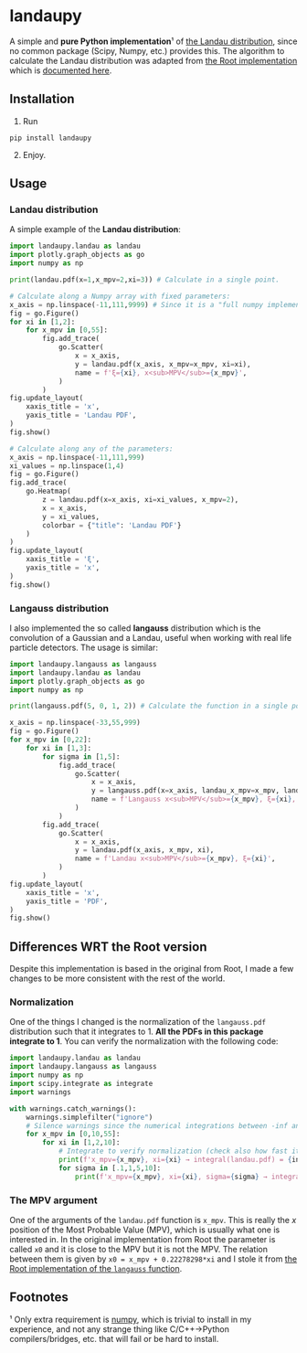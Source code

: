 # landaupy

A simple and **pure Python implementation**¹ of [the Landau distribution](https://en.wikipedia.org/wiki/Landau_distribution), since no common package (Scipy, Numpy, etc.) provides this. The algorithm to calculate the Landau distribution was adapted from [the Root implementation](https://root.cern.ch/doc/master/PdfFuncMathCore_8cxx_source.html) which is [documented here](https://root.cern.ch/doc/master/group__PdfFunc.html#ga53d01e04de833eda26560c40eb207cab).

## Installation

1. Run
```
pip install landaupy
```
2. Enjoy.

## Usage

### Landau distribution

A simple example of the **Landau distribution**:

```python
import landaupy.landau as landau
import plotly.graph_objects as go
import numpy as np

print(landau.pdf(x=1,x_mpv=2,xi=3)) # Calculate in a single point.

# Calculate along a Numpy array with fixed parameters:
x_axis = np.linspace(-11,111,9999) # Since it is a "full numpy implementation" it is really fast, even for very large arrays like this one.
fig = go.Figure()
for xi in [1,2]:
	for x_mpv in [0,55]:
		fig.add_trace(
			go.Scatter(
				x = x_axis,
				y = landau.pdf(x_axis, x_mpv=x_mpv, xi=xi),
				name = f'ξ={xi}, x<sub>MPV</sub>={x_mpv}',
			)
		)
fig.update_layout(
	xaxis_title = 'x',
	yaxis_title = 'Landau PDF',
)
fig.show()

# Calculate along any of the parameters:
x_axis = np.linspace(-11,111,999)
xi_values = np.linspace(1,4)
fig = go.Figure()
fig.add_trace(
	go.Heatmap(
		z = landau.pdf(x=x_axis, xi=xi_values, x_mpv=2),
		x = x_axis,
		y = xi_values,
		colorbar = {"title": 'Landau PDF'}
	)
)
fig.update_layout(
	xaxis_title = 'ξ',
	yaxis_title = 'x',
)
fig.show()
```

### Langauss distribution

I also implemented the so called **langauss** distribution which is the convolution of a Gaussian and a Landau, useful when working with real life particle detectors. The usage is similar:
```python
import landaupy.langauss as langauss
import landaupy.landau as landau
import plotly.graph_objects as go
import numpy as np

print(langauss.pdf(5, 0, 1, 2)) # Calculate the function in a single point.

x_axis = np.linspace(-33,55,999)
fig = go.Figure()
for x_mpv in [0,22]:
	for xi in [1,3]:
		for sigma in [1,5]:
			fig.add_trace(
				go.Scatter(
					x = x_axis,
					y = langauss.pdf(x=x_axis, landau_x_mpv=x_mpv, landau_xi=xi, gauss_sigma=sigma), # Calculate the function very fast over a numpy array.
					name = f'Langauss x<sub>MPV</sub>={x_mpv}, ξ={xi}, σ={sigma}',
				)
			)
		fig.add_trace(
			go.Scatter(
				x = x_axis,
				y = landau.pdf(x_axis, x_mpv, xi),
				name = f'Landau x<sub>MPV</sub>={x_mpv}, ξ={xi}',
			)
		)
fig.update_layout(
	xaxis_title = 'x',
	yaxis_title = 'PDF',
)
fig.show()
```

## Differences WRT the Root version

Despite this implementation is based in the original from Root, I made a few changes to be more consistent with the rest of the world.

### Normalization

One of the things I changed is the normalization of the `langauss.pdf` distribution such that it integrates to 1. **All the PDFs in this package integrate to 1**. You can verify the normalization with the following code:
```python
import landaupy.landau as landau
import landaupy.langauss as langauss
import numpy as np
import scipy.integrate as integrate
import warnings

with warnings.catch_warnings():
	warnings.simplefilter("ignore")
	# Silence warnings since the numerical integrations between -inf and +inf are prompt to show some warnings.
	for x_mpv in [0,10,55]:
		for xi in [1,2,10]:
			# Integrate to verify normalization (check also how fast it does the calculation):
			print(f'x_mpv={x_mpv}, xi={xi} → integral(landau.pdf) = {integrate.quad(lambda x: landau.pdf(x, x_mpv=x_mpv, xi=xi), -float("inf"), float("inf"))[0]}')
			for sigma in [.1,1,5,10]:
				print(f'x_mpv={x_mpv}, xi={xi}, sigma={sigma} → integral(langauss.pdf) = {integrate.quad(lambda x: langauss.pdf(x, landau_x_mpv=x_mpv, landau_xi=xi, gauss_sigma=sigma), -float("inf"), float("inf"))[0]}')
```

### The MPV argument

One of the arguments of the `landau.pdf` function is `x_mpv`. This is really the *x* position of the Most Probable Value (MPV), which is usually what one is interested in. In the original implementation from Root the parameter is called `x0` and it is close to the MPV but it is not the MPV. The relation between them is given by `x0 = x_mpv + 0.22278298*xi` and I stole it from [the Root implementation of the `langauss` function](https://root.cern.ch/doc/master/langaus_8C.html).

## Footnotes

¹ Only extra requirement is [numpy](https://numpy.org/), which is trivial to install in my experience, and not any strange thing like C/C++→Python compilers/bridges, etc. that will fail or be hard to install.
